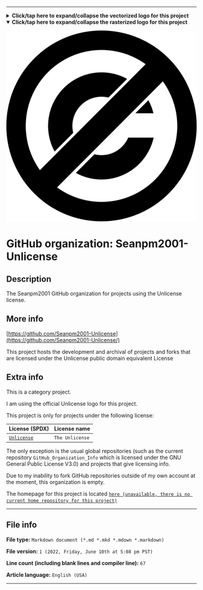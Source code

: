 
***

<details><summary><b lang="en">Click/tap here to expand/collapse the vectorized logo for this project</b></summary>

![PD-icon-black.svg failed to load. The file may be missing or corrupt. Check the file path for errors first.](/AdditionalInfo/2/Seanpm2001-Unlicense/PD-icon-black.svg)

</details>

<details open><summary><b lang="en">Click/tap here to expand/collapse the rasterized logo for this project</b></summary>

![PD-icon-black.png failed to load. The file may be missing or corrupt. Check the file path for errors first.](/AdditionalInfo/2/Seanpm2001-Unlicense/PD-icon-black.png)

</details>

# GitHub organization: Seanpm2001-Unlicense

## Description

The Seanpm2001 GitHub organization for projects using the Unlicense license.

## More info

[https://github.com/Seanpm2001-Unlicense](https://github.com/Seanpm2001-Unlicense/)

This project hosts the development and archival of projects and forks that are licensed under the Unlicense public domain equivalent License

## Extra info

This is a category project.

I am using the official Unlicense logo for this project.

This project is only for projects under the following license:

| License (SPDX) | License name |
|----|----|
| [`Unlicense`](https://spdx.org/licenses/Unlicense.html) | `The Unlicense` |

The only exception is the usual global repositories (such as the current repository `GitHub_Organization_Info` which is licensed under the GNU General Public License V3.0) and projects that give licensing info.

<!--
As of 2022, May 27th, I don't have any projects that use for this organization yet.
!-->

Due to my inability to fork GitHub repositories outside of my own account at the moment, this organization is empty.

The homepage for this project is located [`here (unavailable, there is no current home repository for this project)`](https://www.example.com)

<!--
There is no current home repository for this project.
!-->

***

## File info

**File type:** `Markdown document (*.md *.mkd *.mdown *.markdown)`

**File version:** `1 (2022, Friday, June 10th at 5:08 pm PST)`

**Line count (including blank lines and compiler line):** `67`

**Article language:** `English (USA)`

***
